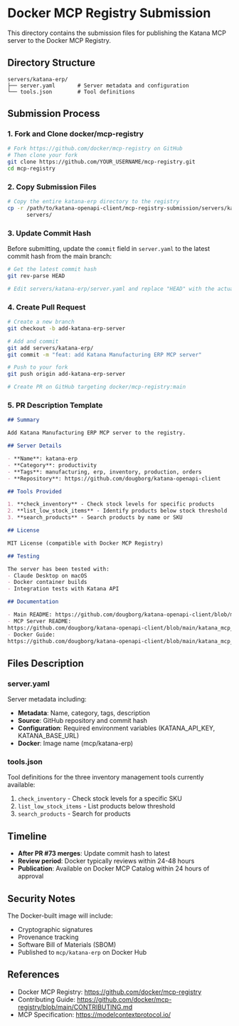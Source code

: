 # Docker MCP Registry Submission

This directory contains the submission files for publishing the Katana MCP server to the
Docker MCP Registry.

## Directory Structure

```
servers/katana-erp/
├── server.yaml       # Server metadata and configuration
└── tools.json        # Tool definitions
```

## Submission Process

### 1. Fork and Clone docker/mcp-registry

```bash
# Fork https://github.com/docker/mcp-registry on GitHub
# Then clone your fork
git clone https://github.com/YOUR_USERNAME/mcp-registry.git
cd mcp-registry
```

### 2. Copy Submission Files

```bash
# Copy the entire katana-erp directory to the registry
cp -r /path/to/katana-openapi-client/mcp-registry-submission/servers/katana-erp \
      servers/
```

### 3. Update Commit Hash

Before submitting, update the `commit` field in `server.yaml` to the latest commit hash
from the main branch:

```bash
# Get the latest commit hash
git rev-parse HEAD

# Edit servers/katana-erp/server.yaml and replace "HEAD" with the actual commit hash
```

### 4. Create Pull Request

```bash
# Create a new branch
git checkout -b add-katana-erp-server

# Add and commit
git add servers/katana-erp/
git commit -m "feat: add Katana Manufacturing ERP MCP server"

# Push to your fork
git push origin add-katana-erp-server

# Create PR on GitHub targeting docker/mcp-registry:main
```

### 5. PR Description Template

```markdown
## Summary

Add Katana Manufacturing ERP MCP server to the registry.

## Server Details

- **Name**: katana-erp
- **Category**: productivity
- **Tags**: manufacturing, erp, inventory, production, orders
- **Repository**: https://github.com/dougborg/katana-openapi-client

## Tools Provided

1. **check_inventory** - Check stock levels for specific products
2. **list_low_stock_items** - Identify products below stock threshold
3. **search_products** - Search products by name or SKU

## License

MIT License (compatible with Docker MCP Registry)

## Testing

The server has been tested with:
- Claude Desktop on macOS
- Docker container builds
- Integration tests with Katana API

## Documentation

- Main README: https://github.com/dougborg/katana-openapi-client/blob/main/README.md
- MCP Server README:
https://github.com/dougborg/katana-openapi-client/blob/main/katana_mcp_server/README.md
- Docker Guide:
https://github.com/dougborg/katana-openapi-client/blob/main/katana_mcp_server/DOCKER.md
```

## Files Description

### server.yaml

Server metadata including:

- **Metadata**: Name, category, tags, description
- **Source**: GitHub repository and commit hash
- **Configuration**: Required environment variables (KATANA_API_KEY, KATANA_BASE_URL)
- **Docker**: Image name (mcp/katana-erp)

### tools.json

Tool definitions for the three inventory management tools currently available:

1. `check_inventory` - Check stock levels for a specific SKU
1. `list_low_stock_items` - List products below threshold
1. `search_products` - Search for products

## Timeline

- **After PR #73 merges**: Update commit hash to latest
- **Review period**: Docker typically reviews within 24-48 hours
- **Publication**: Available on Docker MCP Catalog within 24 hours of approval

## Security Notes

The Docker-built image will include:

- Cryptographic signatures
- Provenance tracking
- Software Bill of Materials (SBOM)
- Published to `mcp/katana-erp` on Docker Hub

## References

- Docker MCP Registry: https://github.com/docker/mcp-registry
- Contributing Guide: https://github.com/docker/mcp-registry/blob/main/CONTRIBUTING.md
- MCP Specification: https://modelcontextprotocol.io/
